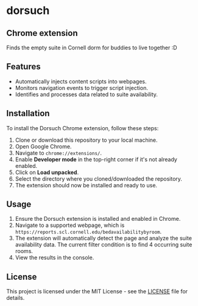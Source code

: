 # dorsuch 
## Chrome extension
Finds the empty suite in Cornell dorm for buddies to live together :D

## Features
- Automatically injects content scripts into webpages.
- Monitors navigation events to trigger script injection.
- Identifies and processes data related to suite availability.

## Installation
To install the Dorsuch Chrome extension, follow these steps:
1. Clone or download this repository to your local machine.
2. Open Google Chrome.
3. Navigate to `chrome://extensions/`.
4. Enable **Developer mode** in the top-right corner if it's not already enabled.
5. Click on **Load unpacked**.
6. Select the directory where you cloned/downloaded the repository.
7. The extension should now be installed and ready to use.

## Usage
1. Ensure the Dorsuch extension is installed and enabled in Chrome.
2. Navigate to a supported webpage, which is `https://reports.scl.cornell.edu/bedavailabilitybyroom`.
3. The extension will automatically detect the page and analyze the suite availability data. The current filter condition is to find 4 occurring suite rooms.
4. View the results in the console.

## License
This project is licensed under the MIT License - see the [LICENSE](LICENSE) file for details.
